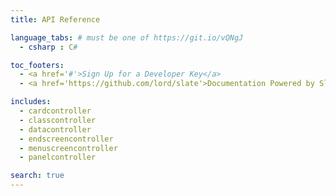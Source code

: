 ```yaml
---
title: API Reference

language_tabs: # must be one of https://git.io/vQNgJ
  - csharp : C#

toc_footers:
  - <a href='#'>Sign Up for a Developer Key</a>
  - <a href='https://github.com/lord/slate'>Documentation Powered by Slate</a>

includes:
  - cardcontroller
  - classcontroller
  - datacontroller
  - endscreencontroller
  - menuscreencontroller
  - panelcontroller

search: true
---
```




